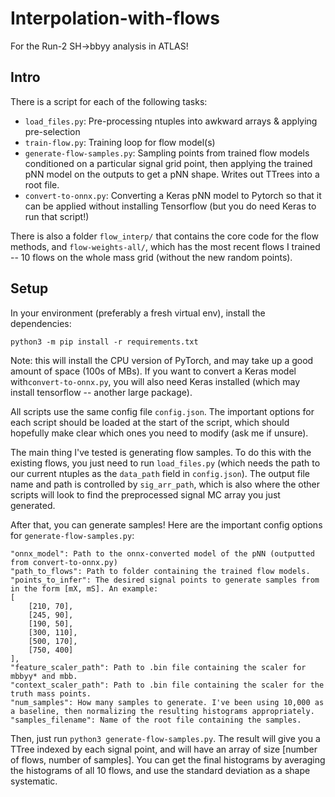 # Interpolation-with-flows
For the Run-2 SH->bbyy analysis in ATLAS!

## Intro
There is a script for each of the following tasks:
- `load_files.py`: Pre-processing ntuples into awkward arrays & applying pre-selection
- `train-flow.py`: Training loop for flow model(s)
- `generate-flow-samples.py`: Sampling points from trained flow models conditioned on a particular signal grid point, then applying the trained pNN model on the outputs to get a pNN shape. Writes out TTrees into a root file.
- `convert-to-onnx.py`: Converting a Keras pNN model to Pytorch so that it can be applied without installing Tensorflow (but you do need Keras to run that script!)

There is also a folder `flow_interp/` that contains the core code for the flow methods, and `flow-weights-all/`, which has the most recent flows I trained -- 10 flows on the whole mass grid (without the new random points).

## Setup
In your environment (preferably a fresh virtual env), install the dependencies:

`python3 -m pip install -r requirements.txt`

Note: this will install the CPU version of PyTorch, and may take up a good amount of space (100s of MBs). If you want to convert a Keras model with`convert-to-onnx.py`, you will also need Keras installed (which may install tensorflow -- another large package).

All scripts use the same config file `config.json`. The important options for each script should be loaded at the start of the script, which should hopefully make clear which ones you need to modify (ask me if unsure).

The main thing I've tested is generating flow samples. To do this with the existing flows, you just need to run `load_files.py` (which needs the path to our current ntuples as the `data_path` field in `config.json`). The output file name and path is controlled by `sig_arr_path`, which is also where the other scripts will look to find the preprocessed signal MC array you just generated. 

After that, you can generate samples! Here are the important config options for `generate-flow-samples.py`:

```
"onnx_model": Path to the onnx-converted model of the pNN (outputted from convert-to-onnx.py)
"path_to_flows": Path to folder containing the trained flow models.
"points_to_infer": The desired signal points to generate samples from in the form [mX, mS]. An example:
[
    [210, 70],
    [245, 90],
    [190, 50],
    [300, 110],
    [500, 170],
    [750, 400]
],
"feature_scaler_path": Path to .bin file containing the scaler for mbbyy* and mbb.
"context_scaler_path": Path to .bin file containing the scaler for the truth mass points.
"num_samples": How many samples to generate. I've been using 10,000 as a baseline, then normalizing the resulting histograms appropriately.
"samples_filename": Name of the root file containing the samples.
```

Then, just run `python3 generate-flow-samples.py`. The result will give you a TTree indexed by each signal point, and will have an array of size [number of flows, number of samples]. You can get the final histograms by averaging the histograms of all 10 flows, and use the standard deviation as a shape systematic.
